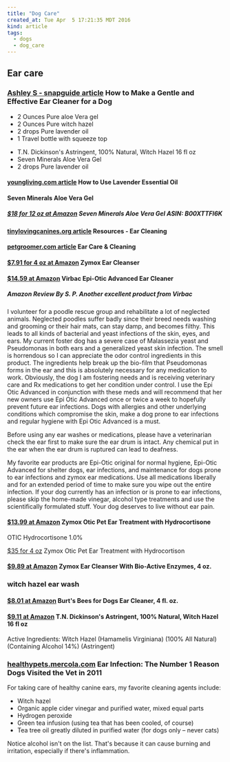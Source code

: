 ```yaml
---
title: "Dog Care"
created_at: Tue Apr  5 17:21:35 MDT 2016
kind: article
tags:
  - dogs
  - dog_care
---
```


## Ear care



### <a href="https://snapguide.com/guides/make-a-gentle-and-effective-ear-cleaner-for-a-dog/" target="_blank">Ashley S - snapguide article</a> How to Make a Gentle and Effective Ear Cleaner for a Dog

<ul>
  <li>2 Ounces Pure aloe Vera gel</li>
  <li>2 Ounces Pure witch hazel</li>
  <li>2 drops Pure lavender oil</li>
  <li>1 Travel bottle with squeeze top</li>
</ul>

<ul>
  <li>T.N. Dickinson's Astringent, 100% Natural, Witch Hazel 16 fl oz</li>
  <li>Seven Minerals Aloe Vera Gel</li>
  <li>2 drops Pure lavender oil</li>
</ul>


#### <a href="https://www.youngliving.com/blog/how-to-use-lavender-essential-oil/" target="_blank">youngliving.com article</a> How to Use Lavender Essential Oil


#### Seven Minerals Aloe Vera Gel


##### <a href="http://www.amazon.com/Aloe-Vera-GEL-Organic-MONEY-BACK/product-reviews/B00XTTFI6K/" target="_blank">$18 for 12 oz at Amazon</a> Seven Minerals Aloe Vera Gel ASIN: B00XTTFI6K

#### <a href="http://www.tinylovingcanines.org/resources-earcleaning.html" target="_blank">tinylovingcanines.org article</a> Resources - Ear Cleaning

#### <a href="http://www.petgroomer.com/grooming101/articles/ear_cleaning-revised.htm" target="_blank">petgroomer.com article</a> Ear Care & Cleaning

#### <a href="http://www.amazon.com/Zymox-RZEC0400-Ear-Cleanser-4-Ounce/dp/B0064HTOVY" target="_blank">$7.91 for 4 oz at Amazon</a> Zymox Ear Cleanser


#### <a href="http://www.amazon.com/Virbac-Epi-Otic-Advanced-Ear-Cleaner/dp/B0056EAKSM" target="_blank">$14.59 at Amazon</a> Virbac Epi-Otic Advanced Ear Cleaner

##### Amazon Review By S. P.  Another excellent product from Virbac

I volunteer for a poodle rescue group and rehabilitate a lot of neglected
animals. Neglected poodles suffer badly since their breed needs washing
and grooming or their hair mats, can stay damp, and becomes filthy. This
leads to all kinds of bacterial and yeast infections of the skin, eyes,
and ears. My current foster dog has a severe case of Malassezia yeast
and Pseudomonas in both ears and a generalized yeast skin infection. The
smell is horrendous so I can appreciate the odor control ingredients in
this product. The ingredients help break up the bio-film that Pseudomonas
forms in the ear and this is absolutely necessary for any medication to
work. Obviously, the dog I am fostering needs and is receiving veterinary
care and Rx medications to get her condition under control. I use the
Epi Otic Advanced in conjunction with these meds and will recommend that
her new owners use Epi Otic Advanced once or twice a week to hopefully
prevent future ear infections. Dogs with allergies and other underlying
conditions which compromise the skin, make a dog prone to ear infections
and regular hygiene with Epi Otic Advanced is a must.

Before using any ear washes or medications, please have a veterinarian
check the ear first to make sure the ear drum is intact. Any chemical
put in the ear when the ear drum is ruptured can lead to deafness.

My favorite ear products are Epi-Otic original for normal hygiene,
Epi-Otic Advanced for shelter dogs, ear infections, and maintenance
for dogs prone to ear infections and zymox ear medications. Use all
medications liberally and for an extended period of time to make sure you
wipe out the entire infection. If your dog currently has an infection or
is prone to ear infections, please skip the home-made vinegar, alcohol
type treatments and use the scientifically formulated stuff. Your dog
deserves to live without ear pain.


#### <a href="http://www.amazon.com/Pet-King-Enzymatic-Solution-Ounces/dp/B0025YOJXS" target="_blank">$13.99 at Amazon</a> Zymox Otic Pet Ear Treatment with Hydrocortisone

OTIC Hydrocortisone 1.0%

<a href="http://www.amazon.com/Pet-King-Enzymatic-Solution-Ounces/dp/B001LNSSH2/" target="_blank">$35 for 4 oz</a> Zymox Otic Pet Ear Treatment with Hydrocortison

#### <a href="http://www.amazon.com/Zymox-Ear-Cleanser-Bio-Active-Enzymes/dp/B0014HYCM0/" target="_blank">$9.89 at Amazon</a> Zymox Ear Cleanser With Bio-Active Enzymes, 4 oz.


### witch hazel ear wash

#### <a href="http://www.amazon.com/Burts-Bee-Ear-Cleaning-4-Ounce/dp/B00CEY5082/" target="_blank">$8.01 at Amazon</a> Burt's Bees for Dogs Ear Cleaner, 4 fl. oz.


#### <a href="http://www.amazon.com/Dickinsons-Astringent-Natural-Witch-Hazel/dp/B00016WW8Q" target="_blank">$9.11 at Amazon</a> T.N. Dickinson's Astringent, 100% Natural, Witch Hazel 16 fl oz

Active Ingredients: Witch Hazel (Hamamelis Virginiana) (100% All Natural)
(Containing Alcohol 14%) (Astringent)

<h3>
  <a href="https://healthypets.mercola.com/sites/healthypets/archive/2012/07/02/top-10-dog-medical-conditions.aspx" target="_blank">healthypets.mercola.com</a>
  Ear Infection: The Number 1 Reason Dogs Visited the Vet in 2011
</h3>

For taking care of healthy canine ears, my favorite cleaning agents include:

<ul>
  <li>Witch hazel</li>
  <li>Organic apple cider vinegar and purified water, mixed equal parts</li>
  <li>Hydrogen peroxide</li>
  <li>Green tea infusion (using tea that has been cooled, of course)</li>
  <li>Tea tree oil greatly diluted in purified water (for dogs only – never cats)</li>
</ul>

Notice alcohol isn't on the list. That's because it can cause burning
and irritation, especially if there's inflammation.

<!--
html boilerplate fragments
<a href="" target="_blank"></a>
<a name=""></a>
<img src="" width="400px">
<ul>
  <li></li>
  <li><a href="" target="_blank"></a></li>
</ul>
<pre>
</pre>
<p style="margin-bottom: 2em;"></p>
<hr style="border: 0; height: 3px; background: #333; background-image: linear-gradient(to right, #ccc, #333, #ccc);">
<pre><code>
</code></pre>
<math xmlns='http://www.w3.org/1998/Math/MathML' display='block'>
</math>
:-->
